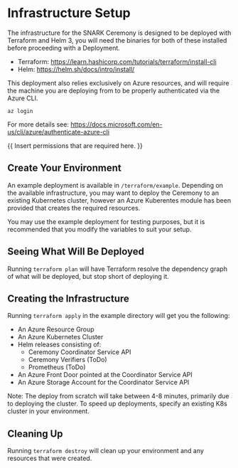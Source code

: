 # Infrastructure Setup 

The infrastructure for the SNARK Ceremony is designed to be deployed with Terraform and Helm 3, you will need the binaries for both of these installed before proceeding with a Deployment. 

- Terraform: https://learn.hashicorp.com/tutorials/terraform/install-cli
- Helm: https://helm.sh/docs/intro/install/

This deployment also relies exclusively on Azure resources, and will require the machine you are deploying from to be properly authenticated via the Azure CLI. 

`az login`

For more details see: https://docs.microsoft.com/en-us/cli/azure/authenticate-azure-cli

{{ Insert permissions that are required here. }}

## Create Your Environment

An example deployment is available in `/terraform/example`. Depending on the available infrastructure, you may want to deploy the Ceremony to an existing Kubernetes cluster, however an Azure Kuberentes module has been provided that creates the required resources. 

You may use the example deployment for testing purposes, but it is recommended that you modify the variables to suit your setup. 

## Seeing What Will Be Deployed 

Running `terraform plan` will have Terraform resolve the dependency graph of what will be deployed, but stop short of deploying it. 

## Creating the Infrastructure

Running `terraform apply` in the example directory will get you the following: 

- An Azure Resource Group
- An Azure Kubernetes Cluster
- Helm releases consisting of: 
  - Ceremony Coordinator Service API 
  - Ceremony Verifiers (ToDo)
  - Prometheus (ToDo)
- An Azure Front Door pointed at the Coordinator Service API
- An Azure Storage Account for the Coordinator Service API 

Note: The deploy from scratch will take between 4-8 minutes, primarily due to deploying the cluster. To speed up deployments, specify an existing K8s cluster in your environment.

## Cleaning Up 

Running `terraform destroy` will clean up your environment and any resources that were created.


